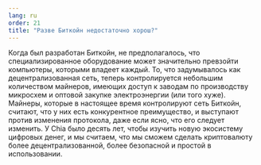 ```yaml
---
lang: ru
order: 21
title: "Разве Биткойн недостаточно хорош?"
---
```


Когда был разработан Биткойн, не предполагалось, что специализированное оборудование может значительно превзойти компьютеры, которыми владеет каждый. То, что задумывалось как децентрализованная сеть, теперь контролируется небольшим количеством майнеров, имеющих доступ к заводам по производству микросхем и оптовой закупке электроэнергии (или того хуже). Майнеры, которые в настоящее время контролируют сеть Биткойн, считают, что у них есть конкурентное преимущество, и выступают против изменения протокола, даже если ясно, что его следует изменить. У Chia было десять лет, чтобы изучить новую экосистему цифровых денег, и мы считаем, что мы сможем сделать криптовалюту более децентрализованной, более безопасной и простой в использовании.
